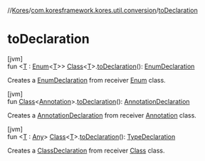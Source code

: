 //[Kores](../../index.md)/[com.koresframework.kores.util.conversion](index.md)/[toDeclaration](to-declaration.md)

# toDeclaration

[jvm]\
fun <[T](to-declaration.md) : [Enum](https://kotlinlang.org/api/latest/jvm/stdlib/kotlin/-enum/index.html)<[T](to-declaration.md)>> [Class](https://docs.oracle.com/javase/8/docs/api/java/lang/Class.html)<[T](to-declaration.md)>.[toDeclaration](to-declaration.md)(): [EnumDeclaration](../com.koresframework.kores.base/-enum-declaration/index.md)

Creates a [EnumDeclaration](../com.koresframework.kores.base/-enum-declaration/index.md) from receiver [Enum](https://kotlinlang.org/api/latest/jvm/stdlib/kotlin/-enum/index.html) class.

[jvm]\
fun [Class](https://docs.oracle.com/javase/8/docs/api/java/lang/Class.html)<[Annotation](../com.koresframework.kores.base/-annotation/index.md)>.[toDeclaration](to-declaration.md)(): [AnnotationDeclaration](../com.koresframework.kores.base/-annotation-declaration/index.md)

Creates a [AnnotationDeclaration](../com.koresframework.kores.base/-annotation-declaration/index.md) from receiver [Annotation](../com.koresframework.kores.base/-annotation/index.md) class.

[jvm]\
fun <[T](to-declaration.md) : [Any](https://kotlinlang.org/api/latest/jvm/stdlib/kotlin/-any/index.html)> [Class](https://docs.oracle.com/javase/8/docs/api/java/lang/Class.html)<[T](to-declaration.md)>.[toDeclaration](to-declaration.md)(): [TypeDeclaration](../com.koresframework.kores.base/-type-declaration/index.md)

Creates a [ClassDeclaration](../com.koresframework.kores.base/-class-declaration/index.md) from receiver [Class](https://docs.oracle.com/javase/8/docs/api/java/lang/Class.html) class.
